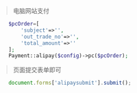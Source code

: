 > 电脑网站支付

```php
    $pcOrder=[
        'subject'=>'',
        'out_trade_no'=>'',
        'total_amount'=>''
    ];
    Payment::alipay($config)->pc($pcOrder);
```

> 页面提交表单即可

```javascript
    document.forms['alipaysubmit'].submit();
```
